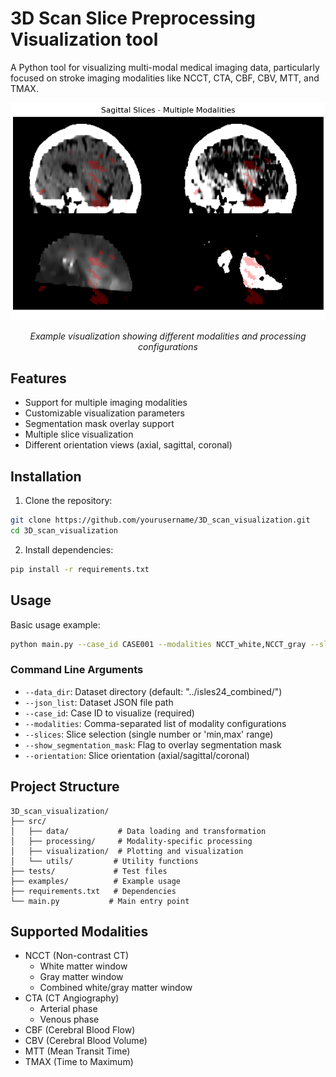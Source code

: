 # 3D Scan Slice Preprocessing Visualization tool

A Python tool for visualizing multi-modal medical imaging data, particularly focused on stroke imaging modalities like NCCT, CTA, CBF, CBV, MTT, and TMAX.

<div align="center">
  <img src="imgs/Slice_visualization.png" alt="Example of multi-modal visualization" width="800"/>
  <p><em>Example visualization showing different modalities and processing configurations</em></p>
</div>

## Features

- Support for multiple imaging modalities
- Customizable visualization parameters
- Segmentation mask overlay support
- Multiple slice visualization
- Different orientation views (axial, sagittal, coronal)

## Installation

1. Clone the repository:
```bash
git clone https://github.com/yourusername/3D_scan_visualization.git
cd 3D_scan_visualization
```

2. Install dependencies:
```bash
pip install -r requirements.txt
```

## Usage

Basic usage example:
```bash
python main.py --case_id CASE001 --modalities NCCT_white,NCCT_gray --slices 80,85
```

### Command Line Arguments

- `--data_dir`: Dataset directory (default: "../isles24_combined/")
- `--json_list`: Dataset JSON file path
- `--case_id`: Case ID to visualize (required)
- `--modalities`: Comma-separated list of modality configurations
- `--slices`: Slice selection (single number or 'min,max' range)
- `--show_segmentation_mask`: Flag to overlay segmentation mask
- `--orientation`: Slice orientation (axial/sagittal/coronal)

## Project Structure

```
3D_scan_visualization/
├── src/
│   ├── data/           # Data loading and transformation
│   ├── processing/     # Modality-specific processing
│   ├── visualization/  # Plotting and visualization
│   └── utils/         # Utility functions
├── tests/             # Test files
├── examples/          # Example usage
├── requirements.txt   # Dependencies
└── main.py           # Main entry point
```

## Supported Modalities

- NCCT (Non-contrast CT)
  - White matter window
  - Gray matter window
  - Combined white/gray matter window
- CTA (CT Angiography)
  - Arterial phase
  - Venous phase
- CBF (Cerebral Blood Flow)
- CBV (Cerebral Blood Volume)
- MTT (Mean Transit Time)
- TMAX (Time to Maximum)
